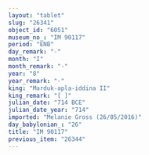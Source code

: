 ```yaml
---
layout: "tablet"
slug: "26341"
object_id: "6051"
museum_no_: "IM 90117"
period: "ENB"
day_remark: "-"
month: "I"
month_remark: "-"
year: "8"
year_remark: "-"
king: "Marduk-apla-iddina II"
king_remark: "[ ]"
julian_date: "714 BCE"
julian_date_year: "714"
imported: "Melanie Gross (26/05/2016)"
day_babylonian_: "26"
title: "IM 90117"
previous_item: "26344"
---
```

